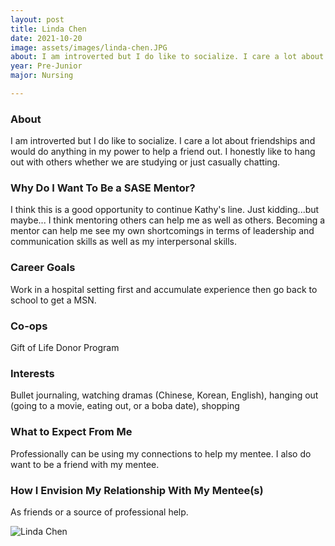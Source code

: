 ```yaml
---
layout: post
title: Linda Chen 
date: 2021-10-20
image: assets/images/linda-chen.JPG
about: I am introverted but I do like to socialize. I care a lot about friendships and would do anything in my power to help a friend out. I honestly like to hang out with others whether we are studying or just casually chatting. 
year: Pre-Junior
major: Nursing

---
```


### About

I am introverted but I do like to socialize. I care a lot about friendships and would do anything in my power to help a friend out. I honestly like to hang out with others whether we are studying or just casually chatting. 

### Why Do I Want To Be a SASE Mentor?

I think this is a good opportunity to continue Kathy's line. Just kidding...but maybe... I think mentoring others can help me as well as others. Becoming a mentor can help me see my own shortcomings in terms of leadership and communication skills as well as my interpersonal skills. 

### Career Goals

Work in a hospital setting first and accumulate experience then go back to school to get a MSN. 

### Co-ops

Gift of Life Donor Program

### Interests

Bullet journaling, watching dramas (Chinese, Korean, English), hanging out (going to a movie, eating out, or a boba date), shopping

### What to Expect From Me

Professionally can be using my connections to help my mentee. I also do want to be a friend with my mentee. 

### How I Envision My Relationship With My Mentee(s) 

As friends or a source of professional help. 

<div class="text-center my-5">
    <img src="https://sase-drexel.github.io/mentorship-2021/linda-chen.JPG" alt="Linda Chen" class="rounded post-img" />
</div>
